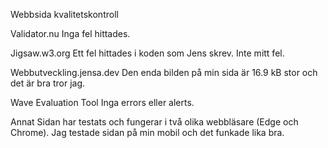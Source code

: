 Webbsida kvalitetskontroll

Validator.nu
Inga fel hittades.


Jigsaw.w3.org 
Ett fel hittades i koden som Jens skrev. Inte mitt fel. 


Webbutveckling.jensa.dev
Den enda bilden på min sida är 16.9 kB stor och det är bra tror jag.


Wave Evaluation Tool
Inga errors eller alerts.

Annat
Sidan har testats och fungerar i två olika webbläsare (Edge och Chrome). Jag testade sidan på min mobil och det funkade lika bra.
